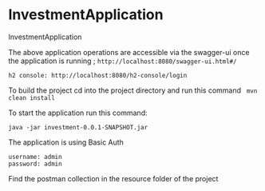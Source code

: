 # InvestmentApplication

InvestmentApplication

The above application operations are accessible via the swagger-ui once the application is running ; 
```http://localhost:8080/swagger-ui.html#/```

```h2 console: http://localhost:8080/h2-console/login``` 

To build the project cd into the project directory and run this command
``` mvn clean install```

To start the application run this command:
```
java -jar investment-0.0.1-SNAPSHOT.jar
```

The application is using Basic Auth
```
username: admin
password: admin 
```

Find the postman collection in the resource folder of the project
